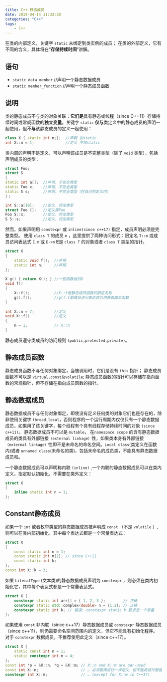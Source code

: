 ```yaml
---
title: C++ 静态成员
date: 2019-04-14 11:33:38
categories: "C++"
tags:
	- C++
---
```

在类的内部定义，关键字 `static` 未绑定到类实例的成员；
在类的外部定义，它有不同的含义，具体将在“**存储持续时间**”讲解。
<!--more-->
## 语句
* `static data_menber`      //声明一个静态数据成员    
* `static member_function`  //声明一个静态成员函数 
## 说明
类的静态成员不与类的对象关联：**它们是**具有静态或线程（since C++11）存储持续时间或常规函数的**独立变量**。关键字 `static` **仅与**类定义中的静态成员的声明一起使用，但**不与**该静态成员的定义一起使用：
```cpp
class X { static int n;};  //声明 加static
int X::n = 1;              //定义 不加static
```
类内部的声明不是定义，可以声明该成员是不完整类型（除了 `void` 类型），包括声明成员的类型：
```cpp
struct Foo;
struct S
{
static int a[];  //声明，不完全类型
static Foo x;    //声明，不完全类型
static S s;      //声明，不完全类型（在自己的定义内）
}；

int S::a[10];    //定义，完全类型
struct Foo {};	 //定义类Foo
Foo S::x;        //定义，完全类型
S S::s;          //定义，完全类型
```
然而，如果声明用 `constexpr` 或 `inline(since c++17)` 指定，成员声明必须是完整类型。
使用 `class T` 的成员 `m` ，这里提供了两种访问形式：限定名 `T::m` 或成员访问表达式 `E.m` 或 `E->m` **E**是 `class T` 的对象或者 `class T` 类型的指针。
```cpp
struct X
{
    static void f();  //声明
    static int n;     //声明
};
 
X g() { return X(); } //一些函数返回X
void f()
{
    X::f();           //X::f是静态成员函数的限定名称
    g().f();          //g().f是成员访问表达式引用静态成员函数
}
 
int X::n = 7;         //定义
void X::f()           //定义 
{ 
    n = 1;            // X::n
}
```
静态成员遵守类成员的访问规则 `(public,protected,private)`。
## 静态成员函数
静态成员函数不与任何对象绑定，当被调用时，它们是没有 `this` 指针；
静态成员函数不可以是 `virtual,const及volatile`;
静态成员函数的指针可以存储在指向函数的常规指针，但不存储在指向成员函数的指针。
## 静态数据成员
静态数据成员不与任何对象绑定，即使没有定义任何类的对象它们也是存在的，除非使用关键字 `thread_local`，否则程序的一个运行周期内仅仅只有一个静态数据成员，如果用了该关键字，每个线程有个具有线程存储持续时间的对象 `(since c++11)`。
静态数据成员不可以是 `mutable`，
在`namespace scope` 的含有静态数据成员的类具有外部链接`（external linkage）`性，如果类本身有外部链接`（external linkage）`性即不是未命名的命名空间。`Local class`(类定义在函数内)或者 `unnamed class`(未命名的类)，包括未命名的成员类，不能具有静态数据成员和。
  
一个静态数据成员可以声明称内联 `(inline)` ,一个内联的静态数据成员可以在类内定义，指定默认初始化，不需要在类外定义：
```cpp
struct X
{
    inline static int n = 1;
};
```
## Constant静态成员
如果一个 `int` 或者枚举类型的静态数据成员被声明成 `const` （不是  `volatile` ）,则可以在类内部初始化，其中每个表达式都是一个常量表达式：
```cpp
struct X
{
    const static int n = 1;
    const static int m{2}; // since C++11
    const static int k;
};
const int X::k = 3;
```
如果 `LiteralType` (文本类)的静态数据成员声明为 `constexpr` ，则必须在类内初始化它，其中每个表达式都是一个常量表达式。
```cpp
struct X {
    constexpr static int arr[] = { 1, 2, 3 };        // 正确
    constexpr static std::complex<double> n = {1,2}; // 正确
    constexpr static int k; // 错误: constexpr static k 要求是一个常量
};

```
如果使用 `const` 非内联（since c++17）静态数据成员或 `constexpr` 静态数据成员（since c++11），则仍需要命名空间范围内的定义，但它不能具有初始化程序。 对于 `constexpr` 数据成员，不推荐使用此定义（since c++17）。
```cpp
struct X {
    static const int n = 1;
    static constexpr int m = 4;
};
const int *p = &X::n, *q = &X::m; // X::n and X::m are odr-used
const int X::n;            		  // … 必须要再进行一次定义，但不能再进行赋值。
constexpr int X::m;         	  // … (except for X::m in C++17)
```